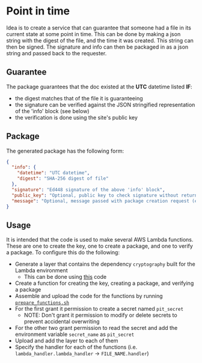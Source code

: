 # Point in time

Idea is to create a service that can guarantee that someone had a file in its current state at some point in time.
This can be done by making a json string with the digest of the file, and the time it was created.
This string can then be signed.
The signature and info can then be packaged in as a json string and passed back to the requester.


## Guarantee

The package guarantees that the doc existed at the **UTC** datetime listed **IF**:

* the digest matches that of the file it is guaranteeing
* the signature can be verified against the JSON stringified representation of the 'info' block (see below)
* the verification is done using the site's public key


## Package

The generated package has the following form:

```json
{
  "info": {
    "datetime": "UTC datetime",
    "digest": "SHA-256 digest of file"
  },
  "signature": "Ed448 signature of the above 'info' block",
  "public_key": "Optional, public key to check signature without returning to the site",
  "message": "Optional, message passed with package creation request (ex. 'proof for doc X')"
}
```

## Usage

It is intended that the code is used to make several AWS Lambda functions.
These are one to create the key, one to create a package, and one to verify a package.
To configure this do the following:

* Generate a layer that contains the dependency `cryptography` built for the Lambda environment
    * This can be done using [this](git@github.com:simonsben/lambda_layer_builder.git) code
* Create a function for creating the key, creating a package, and verifying a package
* Assemble and upload the code for the functions by running [`prepare_functions.sh`](./prepare_functions.sh)
* For the first grant it permission to create a secret named `pit_secret`
    * NOTE: Don't grant it permission to modify or delete secrets to prevent accidental overwriting
* For the other two grant permission to read the secret and add the environment variable `secret_name` as `pit_secret`
* Upload and add the layer to each of them
* Specify the handler for each of the functions (i.e. `lambda_handler.lambda_handler` -> `FILE_NAME.handler`)

